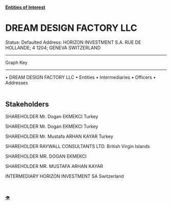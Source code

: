 #### [Entities of Interest](/list.html)
<link rel="stylesheet" type="text/css" href="../../assets/style.css">

<style>
body{background-image:url("http://eoi-graphs.s3-website-eu-west-1.amazonaws.com/DREAM_DESIGN_FACTORY_LLC.png");background-repeat: no-repeat;background-size: contain;}
.markdown>p>span{background-color: white;}
</style>

# DREAM DESIGN FACTORY LLC
<span>Status: Defaulted
Address: HORIZON INVESTMENT S.A. RUE DE HOLLANDE; 4  1204; GENEVA SWITZERLAND
</span>

---



<div class="legend">
Graph Key
<hr>
<span class="focus">• DREAM DESIGN FACTORY LLC</span>
<span class="entity">• Entities</span>
<span class="intermediary">• Intermediaries</span>
<span class="officer">• Officers</span>
<span class="address">• Addresses</span>
</div><br>


## Stakeholders
<span>SHAREHOLDER
Mr. Dogan EKMEKCI
Turkey
</span>

<span>SHAREHOLDER
Mr. Dogan EKMEKCI
Turkey
</span>

<span>SHAREHOLDER
Mr. Mustafa ARHAN KAYAR
Turkey
</span>

<span>SHAREHOLDER
RAYWALL CONSULTANTS LTD.
British Virgin Islands
</span>

<span>SHAREHOLDER
MR. DOGAN EKMEKCI
</span>

<span>SHAREHOLDER
MR. MUSTAFA ARHAN KAYAR
</span>

<span>INTERMEDIARY
HORIZON INVESTMENT SA
Switzerland
</span>


<br><br><a class="contribute_button" href="Readme.md">👁</a>
